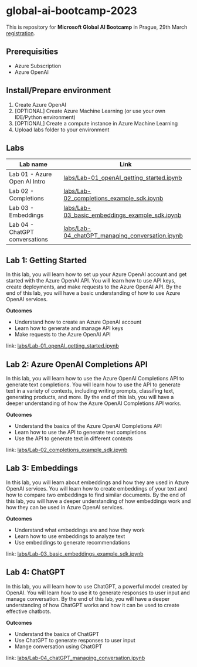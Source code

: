 # global-ai-bootcamp-2023

This is repository for **Microsoft Global AI Bootcamp** in Prague, 29th March [registration](https://msevents.microsoft.com/event?id=3093995336).


## Prerequisities
- Azure Subscription
- Azure OpenAI


## Install/Prepare environment
1. Create Azure OpenAI
1. [OPTIONAL] Create Azure Machine Learning (or use your own IDE/Python environment)
1. [OPTIONAL] Create a compute instance in Azure Machine Learning
1. Upload labs folder to your environment

## Labs

| Lab name | Link |
|----------|------|
| Lab 01 - Azure Open AI Intro | [labs/Lab-01_openAI_getting_started.ipynb](labs/Lab-01_openAI_getting_started.ipynb) |
| Lab 02 - Completions | [labs/Lab-02_completions_example_sdk.ipynb](labs/Lab-02_completions_example_sdk.ipynb) |
| Lab 03 - Embeddings| [labs/Lab-03_basic_embeddings_example_sdk.ipynb](labs/Lab-03_basic_embeddings_example_sdk.ipynb)|
| Lab 04 - ChatGPT conversations|[labs/Lab-04_chatGPT_managing_conversation.ipynb](labs/Lab-04_chatGPT_managing_conversation.ipynb)|

## Lab 1: Getting Started

In this lab, you will learn how to set up your Azure OpenAI account and get started with the Azure OpenAI API. You will learn how to use API keys, create deployments, and make requests to the Azure OpenAI API. By the end of this lab, you will have a basic understanding of how to use Azure OpenAI services.

**Outcomes**

- Understand how to create an Azure OpenAI account
- Learn how to generate and manage API keys
- Make requests to the Azure OpenAI API

link: [labs/Lab-01_openAI_getting_started.ipynb](labs/Lab-01_openAI_getting_started.ipynb) 


## Lab 2: Azure OpenAI Completions API

In this lab, you will learn how to use the Azure OpenAI Completions API to generate text completions. You will learn how to use the API to generate text in a variety of contexts, including writing prompts, classifing text, generating products, and more. By the end of this lab, you will have a deeper understanding of how the Azure OpenAI Completions API works.


**Outcomes**

- Understand the basics of the Azure OpenAI Completions API
- Learn how to use the API to generate text completions
- Use the API to generate text in different contexts

link: [labs/Lab-02_completions_example_sdk.ipynb](labs/Lab-02_completions_example_sdk.ipynb)

## Lab 3: Embeddings

In this lab, you will learn about embeddings and how they are used in Azure OpenAI services. You will learn how to create embeddings of your text and how to compare two embeddings to find similar documents. By the end of this lab, you will have a deeper understanding of how embeddings work and how they can be used in Azure OpenAI services.


**Outcomes**

- Understand what embeddings are and how they work
- Learn how to use embeddings to analyze text
- Use embeddings to generate recommendations

link: [labs/Lab-03_basic_embeddings_example_sdk.ipynb](labs/Lab-03_basic_embeddings_example_sdk.ipynb)

## Lab 4: ChatGPT

In this lab, you will learn how to use ChatGPT, a powerful model created by OpenAI. You will learn how to use it to generate responses to user input and manage conversation. By the end of this lab, you will have a deeper understanding of how ChatGPT works and how it can be used to create effective chatbots.


**Outcomes**

- Understand the basics of ChatGPT
- Use ChatGPT to generate responses to user input
- Mange conversation using ChatGPT

link: [labs/Lab-04_chatGPT_managing_conversation.ipynb](labs/Lab-04_chatGPT_managing_conversation.ipynb)